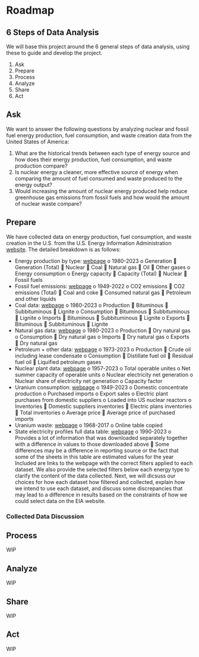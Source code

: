 # Roadmap

## 6 Steps of Data Analysis
We will base this project around the 6 general steps of data analysis, using these to guide and develop the project.
1. Ask
2. Prepare
3. Process
4. Analyze
5. Share
6. Act

## Ask
We want to answer the following questions by analyzing nuclear and fossil fuel energy production, fuel consumption, and waste creation data from the United States of America:
1. What are the historical trends between each type of energy source and how does their energy production, fuel consumption, and waste production compare?
2. Is nuclear energy a cleaner, more effective source of energy when comparing the amount of fuel consumed and waste produced to the energy output?
3. Would increasing the amount of nuclear energy produced help reduce greenhouse gas emissions from fossil fuels and how would the amount of nuclear waste compare?

## Prepare
We have collected data on energy production, fuel consumption, and waste creation in the U.S. from the U.S. Energy Information Administration [website](www.eia.gov). The detailed breakdown is as follows:
  -	Energy production by type: [webpage](https://www.eia.gov/international/data/country/USA/electricity/more-electricity-data?pd=2&p=00000020000000000000070000000e000000000000000000000000000000000u&u=1&f=A&v=mapbubble&a=-&i=none&vo=value&t=C&g=none&l=249--238&s=315532800000&e=1672531200000&ev=false)
    o	1980-2023
    o	Generation
      	Generation (Total)
      	Nuclear
      	Coal
      	Natural gas
      	Oil
      	Other gases
    o	Energy consumption
    o	Energy capacity
      	Capacity (Total)
      	Nuclear
      	Fossil fuels
  -	Fossil fuel emissions: [webpage](https://www.eia.gov/international/data/world/other-statistics/emissions-by-fuel?pd=40&p=0000000000000000000000000000000000000000000000000000000b0001&u=0&f=A&v=mapbubble&a=-&i=none&vo=value&t=C&g=none&l=249--238&s=-662688000000&e=1640995200000&)
    o	1949-2022
    o	CO2 emissions
      	CO2 emissions (Total)
      	Coal and coke
      	Consumed natural gas
      	Petroleum and other liquids
  -	Coal data: [webpage](https://www.eia.gov/international/data/world/natural-gas/more-natural-gas-data?pd=1&p=1g0000000000000000000000000000000000009j3e&u=1&f=A&v=mapbubble&a=-&i=none&vo=value&t=C&g=none&l=249--238&s=315532800000&e=1672531200000&ev=false&)
    o	1980-2023
    o	Production
      	Bituminous
      	Subbituminous
      	Lignite
    o	Consumption
      	Bituminous
      	Subbituminous
      	Lignite
    o	Imports
      	Bituminous
      	Subbituminous
      	Lignite
    o	Exports
      	Bituminous
      	Subbituminous
      	Lignite
  -	Natural gas data: [webpage](https://www.eia.gov/international/data/world/natural-gas/more-natural-gas-data?pd=3002&p=00g0000g0000100001&u=1&f=A&v=mapbubble&a=-&i=none&vo=value&t=C&g=none&l=249--238&s=315532800000&e=1672531200000&ev=false&)
    o	1980-2023
    o	Production
      	Dry natural gas
    o	Consumption
      	Dry natural gas
    o	Imports
      	Dry natural gas
    o	Exports
      	Dry natural gas
  -	Petroleum + other data: [webpage](https://www.eia.gov/international/data/world/natural-gas/more-natural-gas-data?pd=5&p=00000000007g00000000000000000000002&u=1&f=A&v=mapbubble&a=-&i=none&vo=value&t=C&g=none&l=249--238&s=94694400000&e=1672531200000&ev=false&)
    o	1973-2023
    o	Production
      	Crude oil including lease condensate
    o	Consumption
      	Distillate fuel oil
      	Residual fuel oil
      	Liquified petroleum gases
  -	Nuclear plant data: [webpage](https://www.eia.gov/totalenergy/data/browser/index.php?tbl=T08.01#/?f=A)
    o	1957-2023
    o	Total operable unites
    o	Net summer capacity of operable units
    o	Nuclear electricity net generation
    o	Nuclear share of electricity net generation
    o	Capacity factor
  -	Uranium consumption: [webpage](https://www.eia.gov/totalenergy/data/browser/index.php?tbl=T08.02#/?f=M&start=200001)
    o	1949-2023
    o	Domestic concentrate production
    o	Purchased imports
    o	Export sales
    o	Electric plant purchases from domestic suppliers
    o	Loaded into US nuclear reactors
    o	Inventories
      	Domestic suppliers inventories
      	Electric plans inventories
      	Total inventories
    o	Average price
      	Average price of purchased imports
  -	Uranium waste: [webpage](https://www.eia.gov/nuclear/spent_fuel/ussnftab3.php)
    o	1968-2017
    o	Online table copied
  -	State electricity profiles full data table: [webpage](https://www.eia.gov/electricity/state/unitedstates/state_tables.php)
    o	1990-2023
    o	Provides a lot of information that was downloaded separately together with a difference in values to those downloaded above
      	Some differences may be a difference in reporting source or the fact that some of the sheets in this table are estimated values for the year
Included are links to the webpage with the correct filters applied to each dataset. We also provide the selected filters below each energy type to clarify the content of the data collected. Next, we will dicsuss our choices for how each dataset how filtered and collected, explain how we intend to use each dataset, and discuss some discrepancies that may lead to a difference in results based on the constraints of how we could select data on the EIA website.

### Collected Data Discussion


## Process
WIP

## Analyze
WIP

## Share
WIP

## Act
WIP
